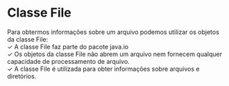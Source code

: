 # Classe File
Para obtermos informações sobre um arquivo podemos
utilizar os objetos da classe File:
<br>
✓ A classe File faz parte do pacote java.io <br>
✓ Os objetos da classe File não abrem um arquivo nem
fornecem qualquer capacidade de processamento de
arquivo.<br>
✓ A classe File é utilizada para obter informações sobre
arquivos e diretórios.<br>
